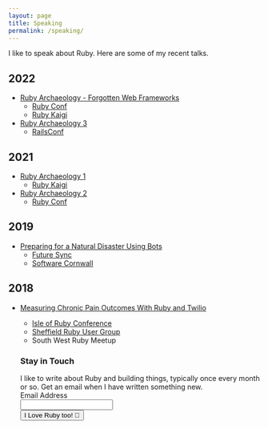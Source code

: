 ```yaml
---
layout: page
title: Speaking
permalink: /speaking/
---
```


I like to speak about Ruby. Here are some of my recent talks.

## 2022
  * [Ruby Archaeology - Forgotten Web Frameworks](https://www.youtube.com/watch?v=XZWQ2MoN6-M&ab_channel=RubyCentral)
    * [Ruby Conf](https://www.youtube.com/watch?v=XZWQ2MoN6-M&ab_channel=RubyCentral)
    * [Ruby Kaigi](https://www.youtube.com/watch?v=0h9lISoqEn4&ab_channel=RubyKaigi)
  * [Ruby Archaeology 3](https://www.youtube.com/watch?v=VPXHclib7X4&ab_channel=RubyCentral)
    - [RailsConf](https://www.youtube.com/watch?v=VPXHclib7X4&ab_channel=RubyCentral)
## 2021
  * [Ruby Archaeology 1](https://www.youtube.com/watch?v=qv4XniFPapQ&ab_channel=RubyKaigi)
    - [Ruby Kaigi](https://www.youtube.com/watch?v=qv4XniFPapQ&ab_channel=RubyKaigi)
  * [Ruby Archaeology 2](https://www.youtube.com/watch?v=rxp2E0efspM&ab_channel=RubyCentral)
    - [Ruby Conf](https://www.youtube.com/watch?v=rxp2E0efspM&ab_channel=RubyCentral)
## 2019
  * [Preparing for a Natural Disaster Using Bots](https://www.youtube.com/watch?v=hSwtA-WmAcQ&ab_channel=FutureSync)
    - [Future Sync](https://www.youtube.com/watch?v=hSwtA-WmAcQ&ab_channel=FutureSync)
    - [Software Cornwall](https://www.youtube.com/watch?v=WCRfOcYf6tI&ab_channel=SoftwareCornwall)
## 2018
  * [Measuring Chronic Pain Outcomes With Ruby and Twilio](https://www.youtube.com/watch?v=ZtBckwQaEBA&ab_channel=Pushe)
    - [Isle of Ruby Conference](https://www.youtube.com/watch?v=Qf0S29bJbPg&ab_channel=NicholasSchwaderer)
    - [Sheffield Ruby User Group](https://www.youtube.com/watch?v=ZtBckwQaEBA&ab_channel=Pusher)
    - South West Ruby Meetup

    <form action="https://www.getdrip.com/forms/275494850/submissions" method="post" data-drip-embedded-form="275494850">
      <h3 data-drip-attribute="headline">Stay in Touch</h3>
      <div data-drip-attribute="description">I like to write about Ruby and building things, typically once every month or so. Get an email when I have written something new.</div>
        <div>
            <label for="drip-email">Email Address</label><br />
            <input type="email" id="drip-email" name="fields[email]" value="" />
        </div>
      <div>
        <input type="submit" value="I Love Ruby too! 💎" data-drip-attribute="sign-up-button" />
      </div>
    </form>
